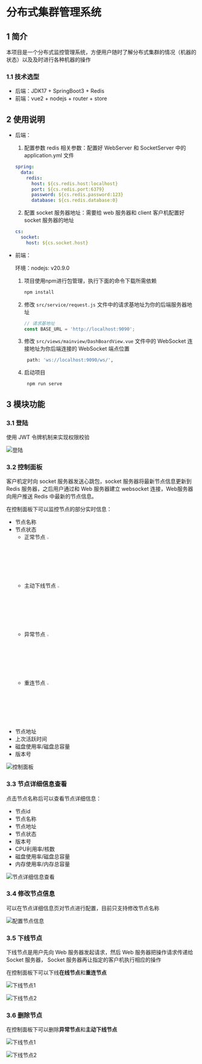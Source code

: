 # 分布式集群管理系统

## 1 简介

本项目是一个分布式监控管理系统，方便用户随时了解分布式集群的情况（机器的状态）以及及时进行各种机器的操作

### 1.1 技术选型

- 后端：JDK17 + SpringBoot3 + Redis
- 前端：vue2 + nodejs + router + store



## 2 使用说明

- 后端：

  1. 配置参数 redis 相关参数：配置好 WebServer 和 SocketServer 中的 application.yml 文件

  ```yaml
  spring:
    data:
      redis:
        host: ${cs.redis.host:localhost}
        port: ${cs.redis.port:6379}
        password: ${cs.redis.password:123}
        database: ${cs.redis.database:0}
  ```

  2. 配置 socket 服务器地址：需要给 web 服务器和 client 客户机配置好 socket 服务器的地址

  ```yml
  cs:
    socket:
      host: ${cs.socket.host}
  ```

  

- 前端：

  环境：nodejs: v20.9.0 

  1. 项目使用npm进行包管理，执行下面的命令下载所需依赖

     ```bash
     npm install
     ```

  2. 修改 `src/service/request.js` 文件中的请求基地址为你的后端服务器地址

     ```js
     // 请求基地址
     const BASE_URL = 'http://localhost:9090';
     ```

  3. 修改 `src/views/mainview/DashBoardView.vue` 文件中的 WebSocket 连接地址为你后端连接的 WebSocket 端点位置

     ```bash
      path: 'ws://localhost:9090/ws/',
     ```

  4. 启动项目

     ```bash
      npm run serve
     ```

     



## 3 模块功能

### 3.1 登陆

使用 JWT 令牌机制来实现权限校验

![登陆](D:\Innovation\JavaProject\ClusterSupervision\doc\img\登陆.png)



### 3.2 控制面板

客户机定时向 socket 服务器发送心跳包，socket 服务器将最新节点信息更新到 Redis 服务器，之后用户通过和 Web 服务器建立 websocket 连接，Web服务器向用户推送 Redis 中最新的节点信息。



在控制面板下可以监控节点的部分实时信息：

- 节点名称
- 节点状态
  - 正常节点 <img src="D:\Innovation\JavaProject\ClusterSupervision\doc\img\ok.png" alt="ok" style="width:3%;" />
  - 主动下线节点 <img src="D:\Innovation\JavaProject\ClusterSupervision\doc\img\offline.png" alt="ok" style="width:3%;" />
  - 异常节点 <img src="D:\Innovation\JavaProject\ClusterSupervision\doc\img\wrong.png" alt="ok" style="width:3%;" />
  - 重连节点 <img src="D:\Innovation\JavaProject\ClusterSupervision\doc\img\retry.png" alt="ok" style="width:3%;" />
- 节点地址
- 上次活跃时间
- 磁盘使用率/磁盘总容量
- 版本号

![控制面板](D:\Innovation\JavaProject\ClusterSupervision\doc\img\控制面板.png)



### 3.3 节点详细信息查看

点击节点名称后可以查看节点详细信息：

- 节点id
- 节点名称
- 节点地址
- 节点状态
- 版本号
- CPU利用率/核数
- 磁盘使用率/磁盘总容量
- 内存使用率/内存总容量

![节点详细信息查看](D:\Innovation\JavaProject\ClusterSupervision\doc\img\节点详细信息查看.png)



### 3.4 修改节点信息

可以在节点详细信息页对节点进行配置，目前只支持修改节点名称

![配置节点信息](D:\Innovation\JavaProject\ClusterSupervision\doc\img\配置节点信息.png)



### 3.5 下线节点

下线节点是用户先向 Web 服务器发起请求，然后 Web 服务器把操作请求传递给 Socket 服务器， Socket 服务器再让指定的客户机执行相应的操作

在控制面板下可以下线**在线节点**和**重连节点** 

![下线节点1](D:\Innovation\JavaProject\ClusterSupervision\doc\img\下线节点1.png)

![下线节点2](D:\Innovation\JavaProject\ClusterSupervision\doc\img\下线节点2.png)



### 3.6 删除节点

在控制面板下可以删除**异常节点**和**主动下线节点** 

![下线节点1](D:\Innovation\JavaProject\ClusterSupervision\doc\img\删除节点1.png)

![下线节点2](D:\Innovation\JavaProject\ClusterSupervision\doc\img\删除节点2.png)